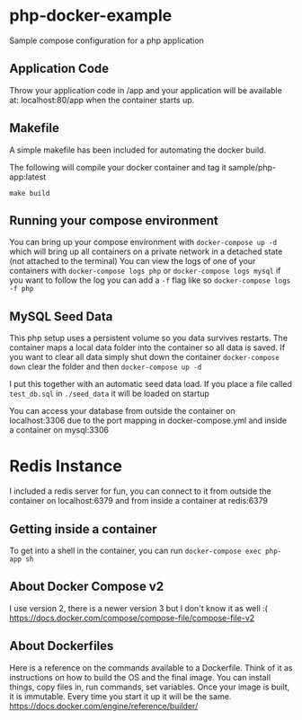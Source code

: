 # php-docker-example
Sample compose configuration for a php application

## Application Code
Throw your application code in /app and your application will be available at: localhost:80/app when the container starts up.

## Makefile
A simple makefile has been included for automating the docker build.

The following will compile your docker container and tag it sample/php-app:latest
```bashp
make build
```

## Running your compose environment
You can bring up your compose environment with `docker-compose up -d` which will bring up all containers on a private network in a detached state (not attached to the terminal)  You can view the logs of one of your containers with `docker-compose logs php` or `docker-compose logs mysql`  if you want to follow the log you can add a `-f` flag like so `docker-compose logs -f php`

## MySQL Seed Data
This php setup uses a persistent volume so you data survives restarts.   The container maps a local data folder into the container so all data is saved.   If you want to clear all data simply shut down the container `docker-compose down` clear the folder and then `docker-compose up -d`

I put this together with an automatic seed data load.   If you place a file called `test_db.sql` in `./seed_data` it will be loaded on startup

You can access your database from outside the container on localhost:3306 due to the port mapping in docker-compose.yml and inside a container on mysql:3306

# Redis Instance
I included a redis server for fun, you can connect to it from outside the container on localhost:6379 and from inside a container at redis:6379

## Getting inside a container
To get into a shell in the container, you can run `docker-compose exec php-app sh`

## About Docker Compose v2
I use version 2, there is a newer version 3 but I don't know it as well :(
https://docs.docker.com/compose/compose-file/compose-file-v2

## About Dockerfiles
Here is a reference on the commands available to a Dockerfile.  Think of it as instructions on how to build the OS and the final image.   You can install things, copy files in, run commands, set variables.   Once your image is built, it is immutable.   Every time you start it up it will be the same.
https://docs.docker.com/engine/reference/builder/
